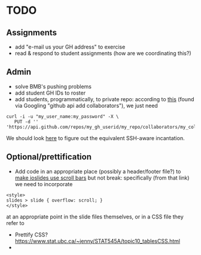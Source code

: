# TODO

## Assignments

- add "e-mail us your GH address" to exercise
- read & respond to student assignments (how are we coordinating this?)

## Admin

- solve BMB's pushing problems
- add student GH IDs to roster
- add students, programmatically, to private repo: according to [this](https://gist.github.com/marchampson/4655798) (found via Googling "github api add collaborators"), we just need
```
curl -i -u "my_user_name:my_password" -X \
   PUT -d '' 'https://api.github.com/repos/my_gh_userid/my_repo/collaborators/my_collaborator_id'
```
We should look [here](http://stackoverflow.com/questions/15044534/how-to-use-ssh-authentication-with-github-api) to figure out the equivalent SSH-aware incantation.


## Optional/prettification

- Add code in an appropriate place (possibly a header/footer file?) to [make ioslides use scroll bars](http://stackoverflow.com/questions/33287556/rmarkdown-ioslides-allowframebreaks-alternative) but not break: specifically (from that link) we need to incorporate
```
<style>
slides > slide { overflow: scroll; }
</style>
```
at an appropriate point in the slide files themselves, or in a CSS file they refer to
- Prettify CSS? https://www.stat.ubc.ca/~jenny/STAT545A/topic10_tablesCSS.html
- 

